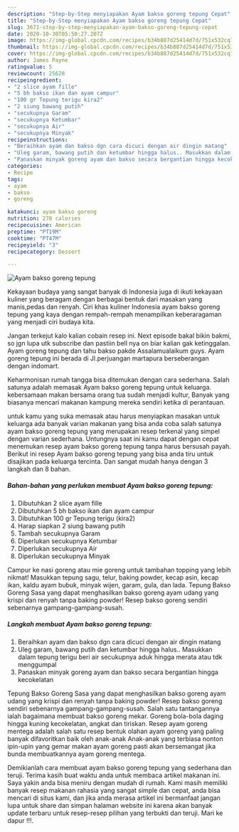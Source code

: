 ```yaml
---
description: "Step-by-Step menyiapakan Ayam bakso goreng tepung Cepat"
title: "Step-by-Step menyiapakan Ayam bakso goreng tepung Cepat"
slug: 3671-step-by-step-menyiapakan-ayam-bakso-goreng-tepung-cepat
date: 2020-10-30T05:50:27.207Z
image: https://img-global.cpcdn.com/recipes/b34b887d25414d7d/751x532cq70/ayam-bakso-goreng-tepung-foto-resep-utama.jpg
thumbnail: https://img-global.cpcdn.com/recipes/b34b887d25414d7d/751x532cq70/ayam-bakso-goreng-tepung-foto-resep-utama.jpg
cover: https://img-global.cpcdn.com/recipes/b34b887d25414d7d/751x532cq70/ayam-bakso-goreng-tepung-foto-resep-utama.jpg
author: James Payne
ratingvalue: 5
reviewcount: 25628
recipeingredient:
- "2 slice ayam fille"
- "5 bh bakso ikan dan ayam campur"
- "100 gr Tepung terigu kira2"
- "2 siung bawang putih"
- "secukupnya Garam"
- "secukupnya Ketumbar"
- "secukupnya Air"
- "secukupnya Minyak"
recipeinstructions:
- "Beraihkan ayam dan bakso dgn cara dicuci dengan air dingin matang"
- "Uleg garam, bawang putih dan ketumbar hingga halus.. Masukkan dalam tepung terigu beri air secukupnya aduk hingga merata atau tdk menggumpal"
- "Panaskan minyak goreng ayam dan bakso secara bergantian hingga kecokelatan"
categories:
- Recipe
tags:
- ayam
- bakso
- goreng

katakunci: ayam bakso goreng 
nutrition: 278 calories
recipecuisine: American
preptime: "PT19M"
cooktime: "PT47M"
recipeyield: "3"
recipecategory: Dessert

---
```



![Ayam bakso goreng tepung](https://img-global.cpcdn.com/recipes/b34b887d25414d7d/751x532cq70/ayam-bakso-goreng-tepung-foto-resep-utama.jpg)

Kekayaan budaya yang sangat banyak di Indonesia juga di ikuti kekayaan kuliner yang beragam dengan berbagai bentuk dari masakan yang manis,pedas dan renyah. Ciri khas kuliner Indonesia ayam bakso goreng tepung yang kaya dengan rempah-rempah menampilkan keberaragaman yang menjadi ciri budaya kita.


Jangan terkejut kalo kalian cobain resep ini. Next episode bakal bikin bakmi, so jgn lupa utk subscribe dan pastiin bell nya on biar kalian gak ketinggalan. Ayam goreng tepung dan tahu bakso pakde Assalamualaikum guys. Ayam goreng tepung ini berada di Jl.perjuangan martapura berseberangan dengan indomart.

Keharmonisan rumah tangga bisa ditemukan dengan cara sederhana. Salah satunya adalah memasak Ayam bakso goreng tepung untuk keluarga. kebersamaan makan bersama orang tua sudah menjadi kultur, Banyak yang biasanya mencari makanan kampung mereka sendiri ketika di perantauan.

untuk kamu yang suka memasak atau harus menyiapkan masakan untuk keluarga ada banyak varian makanan yang bisa anda coba salah satunya ayam bakso goreng tepung yang merupakan resep terkenal yang simpel dengan varian sederhana. Untungnya saat ini kamu dapat dengan cepat menemukan resep ayam bakso goreng tepung tanpa harus bersusah payah.
Berikut ini resep Ayam bakso goreng tepung yang bisa anda tiru untuk disajikan pada keluarga tercinta. Dan sangat mudah hanya dengan 3 langkah dan 8 bahan.


<!--inarticleads1-->

##### Bahan-bahan yang perlukan membuat Ayam bakso goreng tepung:

1. Dibutuhkan 2 slice ayam fille
1. Dibutuhkan 5 bh bakso ikan dan ayam campur
1. Dibutuhkan 100 gr Tepung terigu (kira2)
1. Harap siapkan 2 siung bawang putih
1. Tambah secukupnya Garam
1. Diperlukan secukupnya Ketumbar
1. Diperlukan secukupnya Air
1. Diperlukan secukupnya Minyak


Campur ke nasi goreng atau mie goreng untuk tambahan topping yang lebih nikmat! Masukkan tepung sagu, telur, baking powder, kecap asin, kecap ikan, kaldu ayam bubuk, minyak wijen, garam, gula, dan lada. Tepung Bakso Goreng Sasa yang dapat menghasilkan bakso goreng ayam udang yang krispi dan renyah tanpa baking powder! Resep bakso goreng sendiri sebenarnya gampang-gampang-susah. 

<!--inarticleads2-->

##### Langkah membuat  Ayam bakso goreng tepung:

1. Beraihkan ayam dan bakso dgn cara dicuci dengan air dingin matang
1. Uleg garam, bawang putih dan ketumbar hingga halus.. Masukkan dalam tepung terigu beri air secukupnya aduk hingga merata atau tdk menggumpal
1. Panaskan minyak goreng ayam dan bakso secara bergantian hingga kecokelatan


Tepung Bakso Goreng Sasa yang dapat menghasilkan bakso goreng ayam udang yang krispi dan renyah tanpa baking powder! Resep bakso goreng sendiri sebenarnya gampang-gampang-susah. Salah satu tantangannya ialah bagaimana membuat bakso goreng mekar. Goreng bola-bola daging hingga kuning kecokelatan, angkat dan tiriskan. Resep ayam goreng mentega adalah salah satu resep bentuk olahan ayam goreng yang paling banyak difavoritkan baik oleh anak-anak Anak-anak yang terbiasa nonton ipin-upin yang gemar makan ayam goreng pasti akan bersemangat jika bunda membuatkannya ayam goreng mentega. 

Demikianlah cara membuat ayam bakso goreng tepung yang sederhana dan teruji. Terima kasih buat waktu anda untuk membaca artikel makanan ini. Saya yakin anda bisa meniru dengan mudah di rumah. Kami masih memiliki banyak resep makanan rahasia yang sangat simple dan cepat, anda bisa mencari di situs kami, dan jika anda merasa artikel ini bermanfaat jangan lupa untuk share dan simpan halaman website ini karena akan banyak update terbaru untuk resep-resep pilihan yang terbukti dan teruji. Mari ke dapur !!!. 
